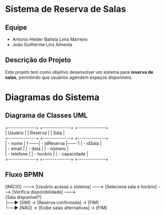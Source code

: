 # Sistema de Reserva de Salas

## Equipe
- Antonio Helder Batista Lima Marreiro
- João Guilherme Lins Almeida 

## Descrição do Projeto
Este projeto tem como objetivo desenvolver um sistema para **reserva de salas**, permitindo que usuários agendem espaços disponíveis.

# Diagramas do Sistema

## Diagrama de Classes UML
+--------------+      +--------------+      +--------------+<br>
|   Usuário    |      |   Reserva    |      |    Sala      |<br>
+--------------+      +--------------+      +--------------+<br>
| - nome       | 1  ───| - idReserva  |─── 1 | - idSala     |<br>
| - email      |      | - data        |      | - número     |<br>
| - telefone   |      | - horário     |      | - capacidade |<br>
+--------------+      +--------------+      +--------------+<br>

## Fluxo BPMN

[INÍCIO] ---> [Usuário acessa o sistema] ---> [Seleciona sala e horário] ---> [Verifica disponibilidade] ---> <br>
{Sala disponível?} <br>
   ├──► [SIM] →    [Reserva confirmada] → [FIM] <br>
   └──► [NÃO] →   [Exibe salas alternativas] → [FIM] <br>
